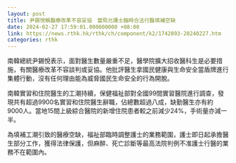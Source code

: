 ```yaml
---
layout: post
title: 尹錫悅稱醫療改革不容妥協　當局允護士臨時合法行醫填補空缺
date: 2024-02-27 17:59:01.000000000 +08:00
link: https://news.rthk.hk/rthk/ch/component/k2/1742093-20240227.htm
categories: rthk
---
```


南韓總統尹錫悅表示，面對醫生數量嚴重不足，醫學院擴大招收醫科生是必要措施，有關醫療改革不容談判或妥協。他批評醫生拿國民健康與生命安全當盾牌進行集體行動，沒有任何理由能為威脅國民生命安全的行為開脫。

南韓實習和住院醫生的工潮持續，保健福祉部對全國99間實習醫院進行調查，發現共有超過9900名實習和住院醫生辭職，佔總數超過八成，缺勤醫生亦有約9000人。當地15間上級綜合醫院的新增住院患者較之前減少24%，手術量亦減一半。

為填補工潮引致的醫療空缺，福祉部臨時調整護士的業務範圍，護士即日起承擔醫生部分工作，獲得法律保護，但麻醉、死亡診斷等最高法院判例不准護士行醫的業務不在範圍內。
